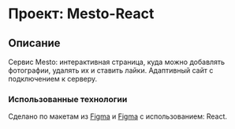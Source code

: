 # Проект: Mesto-React

## Описание

Сервис Mesto: интерактивная страница, куда можно добавлять фотографии, удалять их и ставить лайки. Адаптивный сайт с подключением к серверу.

### Использованные технологии

Сделано по макетам из [Figma](https://www.figma.com/file/2cn9N9jSkmxD84oJik7xL7/JavaScript.-Sprint-4?node-id=0%3A1 "https://www.figma.com/file/2cn9N9jSkmxD84oJik7xL7/JavaScript.-Sprint-4?node-id=0%3A1") и [Figma](https://www.figma.com/file/bjyvbKKJN2naO0ucURl2Z0/JavaScript.-Sprint-5?node-id=0%3A1) с использованием: React.
